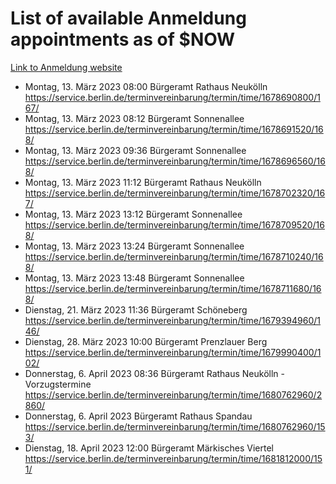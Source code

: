 # List of available Anmeldung appointments as of $NOW
[Link to Anmeldung website](https://service.berlin.de/terminvereinbarung/termin/tag.php?termin=1&anliegen[]=120686&dienstleisterlist=122210,122217,327316,122219,327312,122227,327314,122231,327346,122243,327348,122254,122252,329742,122260,329745,122262,329748,122271,327278,122273,327274,122277,327276,330436,122280,327294,122282,327290,122284,327292,122291,327270,122285,327266,122286,327264,122296,327268,150230,329760,122297,327286,122294,327284,122312,329763,122314,329775,122304,327330,122311,327334,122309,327332,317869,122281,327352,122279,329772,122283,122276,327324,122274,327326,122267,329766,122246,327318,122251,327320,122257,327322,122208,327298,122226,327300&herkunft=http%3A%2F%2Fservice.berlin.de%2Fdienstleistung%2F120686%2F)
- Montag, 13. März 2023 08:00 Bürgeramt Rathaus Neukölln https://service.berlin.de/terminvereinbarung/termin/time/1678690800/167/
- Montag, 13. März 2023 08:12 Bürgeramt Sonnenallee https://service.berlin.de/terminvereinbarung/termin/time/1678691520/168/
- Montag, 13. März 2023 09:36 Bürgeramt Sonnenallee https://service.berlin.de/terminvereinbarung/termin/time/1678696560/168/
- Montag, 13. März 2023 11:12 Bürgeramt Rathaus Neukölln https://service.berlin.de/terminvereinbarung/termin/time/1678702320/167/
- Montag, 13. März 2023 13:12 Bürgeramt Sonnenallee https://service.berlin.de/terminvereinbarung/termin/time/1678709520/168/
- Montag, 13. März 2023 13:24 Bürgeramt Sonnenallee https://service.berlin.de/terminvereinbarung/termin/time/1678710240/168/
- Montag, 13. März 2023 13:48 Bürgeramt Sonnenallee https://service.berlin.de/terminvereinbarung/termin/time/1678711680/168/
- Dienstag, 21. März 2023 11:36 Bürgeramt Schöneberg https://service.berlin.de/terminvereinbarung/termin/time/1679394960/146/
- Dienstag, 28. März 2023 10:00 Bürgeramt Prenzlauer Berg https://service.berlin.de/terminvereinbarung/termin/time/1679990400/102/
- Donnerstag, 6. April 2023 08:36 Bürgeramt Rathaus Neukölln - Vorzugstermine https://service.berlin.de/terminvereinbarung/termin/time/1680762960/2860/
- Donnerstag, 6. April 2023  Bürgeramt Rathaus Spandau https://service.berlin.de/terminvereinbarung/termin/time/1680762960/153/
- Dienstag, 18. April 2023 12:00 Bürgeramt Märkisches Viertel https://service.berlin.de/terminvereinbarung/termin/time/1681812000/151/
